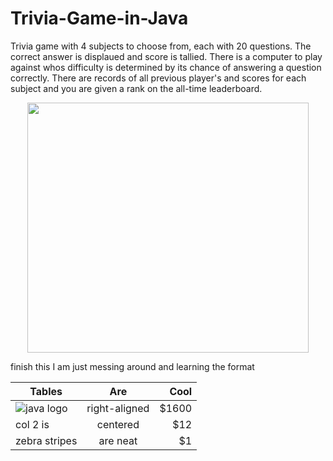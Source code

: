 # Trivia-Game-in-Java
Trivia game with 4 subjects to choose from, each with 20 questions. The correct answer is displaued and score is tallied. There is a computer to play against whos difficulty is determined by its chance of answering a question correctly. There are records of all previous player's and scores for each subject and you are given a rank on the all-time leaderboard.
<p align= "center">
  <img width= "450" height= "400" src = "https://user-images.githubusercontent.com/106715980/171767003-996878a1-2608-40ac-a16d-7cfb758290a6.png">
</p>
finish this I am just messing around and learning the format


| Tables        | Are           | Cool  |
| ------------- |:-------------:| -----:|
|  ![java logo](https://user-images.githubusercontent.com/106715980/173976092-a89a1ac7-8620-40a5-9579-d33aae205836.png)  | right-aligned | $1600 |
| col 2 is      | centered      |   $12 |
| zebra stripes | are neat      |    $1 |

